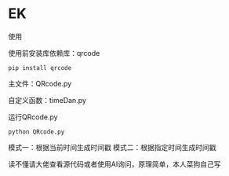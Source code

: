 # EK
使用

使用前安装库依赖库：qrcode
~~~
pip install qrcode
~~~

主文件：QRcode.py

自定义函数：timeDan.py

运行QRcode.py
~~~
python QRcode.py
~~~

模式一：根据当前时间生成时间戳
模式二：根据指定时间生成时间戳

读不懂请大佬查看源代码或者使用AI询问，原理简单，本人菜狗自己写
